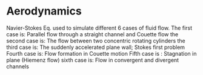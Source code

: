 # Aerodynamics
Navier-Stokes Eq. used to simulate different 6 cases of fluid flow.
The first case is: Parallel flow through a straight channel and Couette flow
the second case is: The flow between two concentric rotating cylinders
the third case is: The suddenly accelerated plane wall; Stokes first problem
Fourth case is: Flow formation in Couette motion
Fifth case is : Stagnation in plane (Hiemenz flow)
sixth case is:  Flow in convergent and divergent channels
